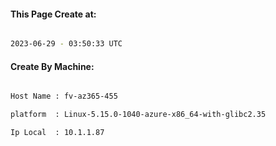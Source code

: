 
   
#### This Page Create at:

```bash

2023-06-29 - 03:50:33 UTC

```

#### Create By Machine:

```bash

Host Name : fv-az365-455

platform  : Linux-5.15.0-1040-azure-x86_64-with-glibc2.35

Ip Local  : 10.1.1.87

```

